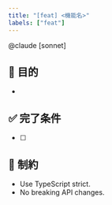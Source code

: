 ```yaml
---
title: "[feat] <機能名>"
labels: ["feat"]
---
```


@claude [sonnet]

## 🎯 目的
-

## ✅ 完了条件
- [ ]

## 🔖 制約
- Use TypeScript strict.
- No breaking API changes. 